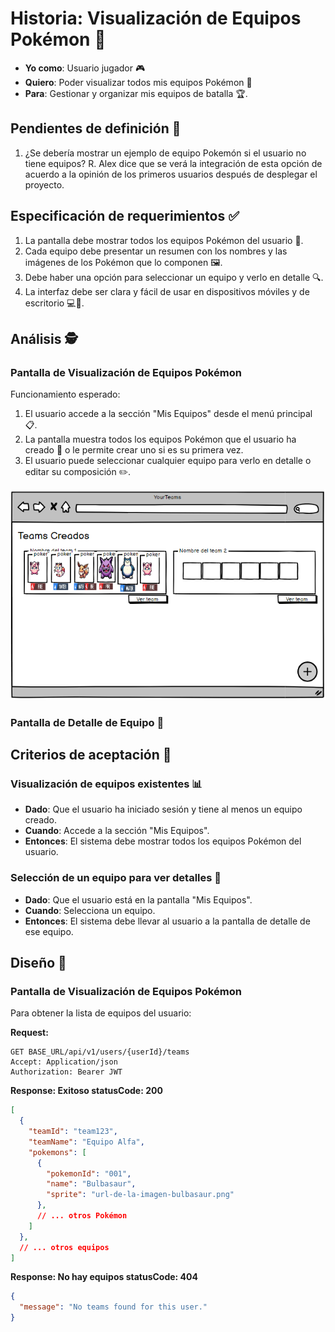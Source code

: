 # Historia: Visualización de Equipos Pokémon 📜

- **Yo como**: Usuario jugador 🎮
- **Quiero**: Poder visualizar todos mis equipos Pokémon 🧐
- **Para**: Gestionar y organizar mis equipos de batalla 🏆.

## Pendientes de definición 🤔

1. ¿Se debería mostrar un ejemplo de equipo Pokemón si el usuario no tiene equipos?
   R. Alex dice que se verá la integración de esta opción de acuerdo a la opinión de los primeros usuarios después de desplegar el proyecto.

## Especificación de requerimientos ✅

1. La pantalla debe mostrar todos los equipos Pokémon del usuario 📲.
2. Cada equipo debe presentar un resumen con los nombres y las imágenes de los Pokémon que lo componen 🖼️.
3. Debe haber una opción para seleccionar un equipo y verlo en detalle 🔍.
4. La interfaz debe ser clara y fácil de usar en dispositivos móviles y de escritorio 💻📱.

## Análisis 🕵️

### Pantalla de Visualización de Equipos Pokémon

Funcionamiento esperado:

1. El usuario accede a la sección "Mis Equipos" desde el menú principal 📋.
2. La pantalla muestra todos los equipos Pokémon que el usuario ha creado 🌟 o le permite crear uno si es su primera vez.
3. El usuario puede seleccionar cualquier equipo para verlo en detalle o editar su composición ✏️.

![Pantalla tus equipos pokemón](../imagenes/tus_equipos_pokemon.png)

### Pantalla de Detalle de Equipo 🧐

## Criterios de aceptación 🎯

### Visualización de equipos existentes 📊

- **Dado**: Que el usuario ha iniciado sesión y tiene al menos un equipo creado.
- **Cuando**: Accede a la sección "Mis Equipos".
- **Entonces**: El sistema debe mostrar todos los equipos Pokémon del usuario.

### Selección de un equipo para ver detalles 🔎

- **Dado**: Que el usuario está en la pantalla "Mis Equipos".
- **Cuando**: Selecciona un equipo.
- **Entonces**: El sistema debe llevar al usuario a la pantalla de detalle de ese equipo.

## Diseño 🎨

### Pantalla de Visualización de Equipos Pokémon

Para obtener la lista de equipos del usuario:

**Request:**
```http
GET BASE_URL/api/v1/users/{userId}/teams
Accept: Application/json
Authorization: Bearer JWT
```

**Response: Exitoso statusCode: 200**
```json
[
  {
    "teamId": "team123",
    "teamName": "Equipo Alfa",
    "pokemons": [
      {
        "pokemonId": "001",
        "name": "Bulbasaur",
        "sprite": "url-de-la-imagen-bulbasaur.png"
      },
      // ... otros Pokémon
    ]
  },
  // ... otros equipos
]
```

**Response: No hay equipos statusCode: 404**
```json
{
  "message": "No teams found for this user."
}
```
